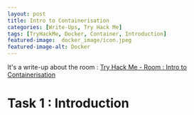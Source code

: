```yaml
---
layout: post
title: Intro to Containerisation
categories: [Write-Ups, Try Hack Me]
tags: [TryHackMe, Docker, Container, Introduction]
featured-image:  docker_image/icon.jpeg
featured-image-alt: Docker
---
```


It's a write-up about the room : [Try Hack Me - Room : Intro to Containerisation](https://tryhackme.com/room/introtocontainerisation)

# Task 1 : Introduction

